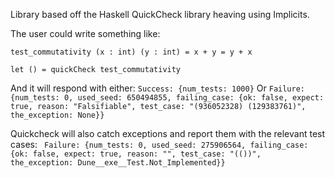 Library based off the Haskell QuickCheck library heaving using Implicits.

The user could write something like:


`test_commutativity (x : int) (y : int) = x + y = y + x`

`let () = quickCheck test_commutativity`

And it will respond with either:
  `Success: {num_tests: 1000}`
Or
  `Failure: {num_tests: 0, used_seed: 650494855, failing_case: {ok: false, expect: true, reason: "Falsifiable", test_case: "(936052328) (129383761)", the_exception: None}}`

Quickcheck will also catch exceptions and report them with the relevant test cases:
 ` Failure: {num_tests: 0, used_seed: 275906564, failing_case: {ok: false, expect: true, reason: "", test_case: "(())", the_exception: Dune__exe__Test.Not_Implemented}}`
